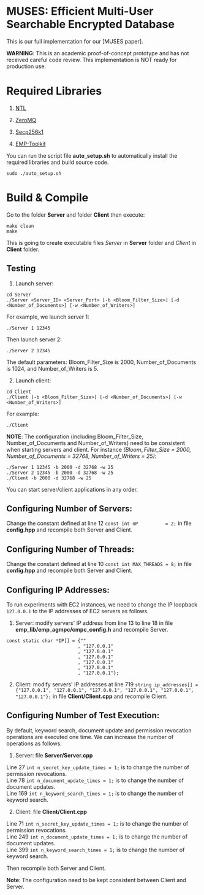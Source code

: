 # MUSES: Efficient Multi-User Searchable Encrypted Database

This is our full implementation for our [MUSES paper].

**WARNING**: This is an academic proof-of-concept prototype and has not received careful code review. This implementation is NOT ready for production use.

# Required Libraries

1. [NTL](http://www.shoup.net/ntl/download.html)

2. [ZeroMQ](https://github.com/zeromq/cppzmq/releases/tag/v4.8.1)

3. [Secp256k1](https://github.com/bitcoin-core/secp256k1/tree/423b6d19d373f1224fd671a982584d7e7900bc93)

4. [EMP-Toolkit](https://github.com/emp-toolkit/emp-agmpc)

You can run the script file **auto_setup.sh** to automatically install the required libraries and build source code. 
```
sudo ./auto_setup.sh
```

# Build & Compile

Go to the folder **Server** and folder **Client** then execute:
``` 
make clean
make
```
This is going to create executable files *Server* in **Server** folder and *Client* in **Client** folder.

## Testing

1. Launch server:
```
cd Server
./Server <Server_ID> <Server_Port> [-b <Bloom_Filter_Size>] [-d <Number_of_Documents>] [-w <Number_of_Writers>]
```

For example, we launch server 1:
```
./Server 1 12345
```
Then launch server 2:
```
./Server 2 12345
```
The default parameters: Bloom_Filter_Size is 2000, Number_of_Documents is 1024, and Number_of_Writers is 5. 

2. Launch client:
```
cd Client
./Client [-b <Bloom_Filter_Size>] [-d <Number_of_Documents>] [-w <Number_of_Writers>]
```

For example: 
```
./Client
```

**NOTE**: The configuration (including Bloom_Filter_Size, Number_of_Documents and Number_of_Writers) need to be consistent when starting servers and client. For instance *(Bloom_Filter_Size = 2000, Number_of_Documents = 32768, Number_of_Writers = 25)*:
```
./Server 1 12345 -b 2000 -d 32768 -w 25 
./Server 2 12345 -b 2000 -d 32768 -w 25 
./Client -b 2000 -d 32768 -w 25         
```

You can start server/client applications in any order.

## Configuring Number of Servers:
Change the constant defined at line 12 ``const int nP          = 2;`` in file **config.hpp** and recompile both Server and Client.

## Configuring Number of Threads:
Change the constant defined at line 10 ``const int MAX_THREADS = 8;`` in file **config.hpp** and recompile both Server and Client.

## Configuring IP Addresses:
To run experiments with EC2 instances, we need to change the IP loopback ```127.0.0.1``` to the IP addresses of EC2 servers as follows. 

1. Server: modify servers' IP address from line 13 to line 18 in file **emp_lib/emp_agmpc/cmpc_config.h** and recompile Server.
```
const static char *IP[] = {""
                          , "127.0.0.1"
                          , "127.0.0.1"
                          , "127.0.0.1"
                          , "127.0.0.1"
                          , "127.0.0.1"
                          , "127.0.0.1"}; 
```


2. Client: modify servers' IP addresses at line 719 ``string ip_addresses[] = {"127.0.0.1", "127.0.0.1", "127.0.0.1", "127.0.0.1", "127.0.0.1", "127.0.0.1"};`` in file **Client/Client.cpp** and recompile Client.

## Configuring Number of Test Execution:
By default, keyword search, document update and permission revocation operations are executed one time. We can increase the number of operations as follows:

1. Server: file **Server/Server.cpp**

Line 27 ```int n_secret_key_update_times = 1;``` is to change the number of permission revocations.\
Line 78 ```int n_document_update_times = 1;``` is to change the number of document updates.\
Line 169 ```int n_keyword_search_times = 1;``` is to change the number of keyword search.

2. Client: file **Client/Client.cpp**

Line 71 ```int n_secret_key_update_times = 1;``` is to change the number of permission revocations.\
Line 249 ```int n_document_update_times = 1;``` is to change the number of document updates.\
Line 399 ```int n_keyword_search_times = 1;``` is to change the number of keyword search.

Then recompile both Server and Client. 

**Note**: The configuration need to be kept consistent between Client and Server. 


